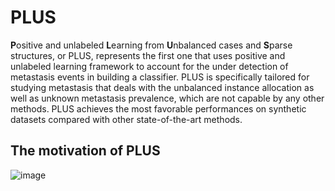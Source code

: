 # PLUS
**P**ositive and unlabeled **L**earning from **U**nbalanced cases and **S**parse structures, or PLUS, represents the first one that uses 
positive and unlabeled learning framework to account for the under detection of metastasis events in building a classifier. 
PLUS is specifically tailored for studying metastasis that deals with the unbalanced instance allocation as well as unknown metastasis prevalence,
which are not capable by any other methods. PLUS achieves the most favorable performances on synthetic datasets compared with other state-of-the-art methods.

## The motivation of PLUS
![image](https://github.com/xiaoyulu95/PLUS/blob/master/fig/F1.png)